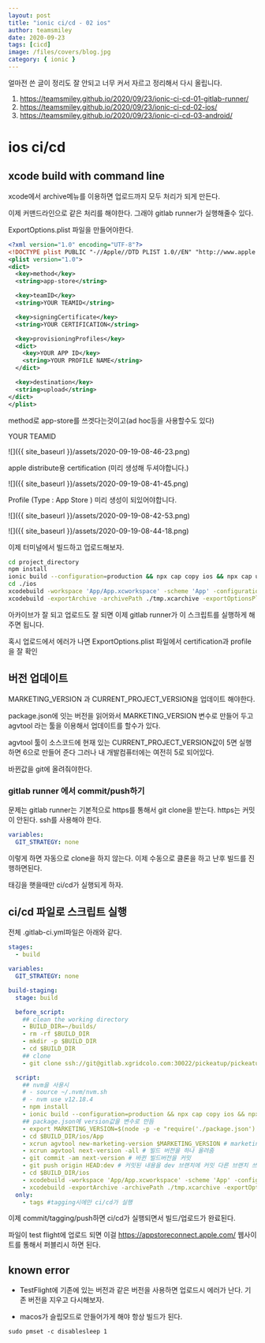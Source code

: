 ```yaml
---
layout: post
title: "ionic ci/cd - 02 ios"
author: teamsmiley
date: 2020-09-23
tags: [cicd]
image: /files/covers/blog.jpg
category: { ionic }
---
```


얼마전 쓴 글이 정리도 잘 안되고 너무 커서 자르고 정리해서 다시 올립니다.

1. <https://teamsmiley.github.io/2020/09/23/ionic-ci-cd-01-gitlab-runner/>
1. <https://teamsmiley.github.io/2020/09/23/ionic-ci-cd-02-ios/>
1. <https://teamsmiley.github.io/2020/09/23/ionic-ci-cd-03-android/>

# ios ci/cd

## xcode build with command line

xcode에서 archive메뉴를 이용하면 업로드까지 모두 처리가 되게 만든다.

이제 커맨드라인으로 같은 처리를 해야한다. 그래야 gitlab runner가 실행해줄수 있다.

ExportOptions.plist 파일을 만들어야한다.

```xml
<?xml version="1.0" encoding="UTF-8"?>
<!DOCTYPE plist PUBLIC "-//Apple//DTD PLIST 1.0//EN" "http://www.apple.com/DTDs/PropertyList-1.0.dtd">
<plist version="1.0">
<dict>
  <key>method</key>
  <string>app-store</string>

  <key>teamID</key>
  <string>YOUR TEAMID</string>

  <key>signingCertificate</key>
  <string>YOUR CERTIFICATION</string>

  <key>provisioningProfiles</key>
  <dict>
    <key>YOUR APP ID</key>
    <string>YOUR PROFILE NAME</string>
  </dict>

  <key>destination</key>
  <string>upload</string>
</dict>
</plist>
```

method로 app-store를 쓰겟다는것이고(ad hoc등을 사용할수도 있다)

YOUR TEAMID

![]({{ site_baseurl }}/assets/2020-09-19-08-46-23.png)

apple distribute용 certification (미리 생성해 두셔야합니다.)

![]({{ site_baseurl }}/assets/2020-09-19-08-41-45.png)

Profile (Type : App Store ) 미리 생성이 되있어야합니다.

![]({{ site_baseurl }}/assets/2020-09-19-08-42-53.png)

![]({{ site_baseurl }}/assets/2020-09-19-08-44-18.png)

이제 터미널에서 빌드하고 업로드해보자.

```bash
cd project_directory
npm install
ionic build --configuration=production && npx cap copy ios && npx cap update ios
cd ./ios
xcodebuild -workspace 'App/App.xcworkspace' -scheme 'App' -configuration 'Release' -archivePath tmp.xcarchive archive # build and archive
xcodebuild -exportArchive -archivePath ./tmp.xcarchive -exportOptionsPlist ./ExportOptions.plist -exportPath ./exportIpaArchive/ # upload
```

아카이브가 잘 되고 업로드도 잘 되면 이제 gitlab runner가 이 스크립트를 실행하게 해주면 됩니다.

혹시 업로드에서 에러가 나면 ExportOptions.plist 파일에서 certification과 profile을 잘 확인

## 버전 업데이트

MARKETING_VERSION 과 CURRENT_PROJECT_VERSION을 업데이트 해야한다.

package.json에 잇는 버전을 읽어와서 MARKETING_VERSION 변수로 만들어 두고 agvtool 라는 툴을 이용해서 업데이트를 할수가 있다.

agvtool 툴이 소스코드에 현재 있는 CURRENT_PROJECT_VERSION값이 5면 실행하면 6으로 만들어 준다 그러나 내 개발컴퓨터에는 여전히 5로 되어있다.

바뀐값을 git에 올려줘야한다.

### gitlab runner 에서 commit/push하기

문제는 gitlab runner는 기본적으로 https를 통해서 git clone을 받는다. https는 커밋이 안된다. ssh를 사용해야 한다.

```yml
variables:
  GIT_STRATEGY: none
```

이렇게 하면 자동으로 clone을 하지 않는다. 이제 수동으로 클론을 하고 난후 빌드를 진행하면된다.

태깅을 햇을때만 ci/cd가 실행되게 하자.

## ci/cd 파일로 스크립트 실행

전체 .gitlab-ci.yml파일은 아래와 같다.

```yml
stages:
  - build

variables:
  GIT_STRATEGY: none

build-staging:
  stage: build

  before_script:
    ## clean the working directory
    - BUILD_DIR=~/builds/
    - rm -rf $BUILD_DIR
    - mkdir -p $BUILD_DIR
    - cd $BUILD_DIR
    ## clone
    - git clone ssh://git@gitlab.xgridcolo.com:30022/pickeatup/pickeatup-manager-app.git .

  script:
    ## nvm을 사용시
    # - source ~/.nvm/nvm.sh
    # - nvm use v12.18.4
    - npm install
    - ionic build --configuration=production && npx cap copy ios && npx cap update ios
    ## package.json에 version값을 변수로 만듬
    - export MARKETING_VERSION=$(node -p -e "require('./package.json').version")
    - cd $BUILD_DIR/ios/App
    - xcrun agvtool new-marketing-version $MARKETING_VERSION # marketing version set
    - xcrun agvtool next-version -all # 빌드 버전을 하나 올려줌
    - git commit -am next-version # 바뀐 빌드버전을 커밋
    - git push origin HEAD:dev # 커밋된 내용을 dev 브랜치에 커밋 다른 브랜치 쓰시면 그걸로 변경
    - cd $BUILD_DIR/ios
    - xcodebuild -workspace 'App/App.xcworkspace' -scheme 'App' -configuration 'Release' -archivePath tmp.xcarchive archive # archive
    - xcodebuild -exportArchive -archivePath ./tmp.xcarchive -exportOptionsPlist ./ExportOptions.plist -exportPath ./exportIpaArchive/ # upload to testflight
  only:
    - tags #tagging시에만 ci/cd가 실행
```

이제 commit/tagging/push하면 ci/cd가 실행되면서 빌드/업로드가 완료된다.

파일이 test flight에 업로드 되면 이걸 https://appstoreconnect.apple.com/ 웹사이트를 통해서 퍼블리시 하면 된다.

## known error

- TestFlight에 기존에 있는 버전과 같은 버전을 사용하면 업로드시 에러가 난다. 기존 버전을 지우고 다시해보자.

- macos가 슬립모드로 안들어가게 해야 항상 빌드가 된다.

```
sudo pmset -c disablesleep 1
```
